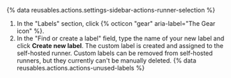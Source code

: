 {% data reusables.actions.settings-sidebar-actions-runner-selection %}
1. In the "Labels" section, click {% octicon "gear" aria-label="The Gear icon" %}.
1. In the "Find or create a label" field, type the name of your new label and click **Create new label**. The custom label is created and assigned to the self-hosted runner. Custom labels can be removed from self-hosted runners, but they currently can't be manually deleted. {% data reusables.actions.actions-unused-labels %}
